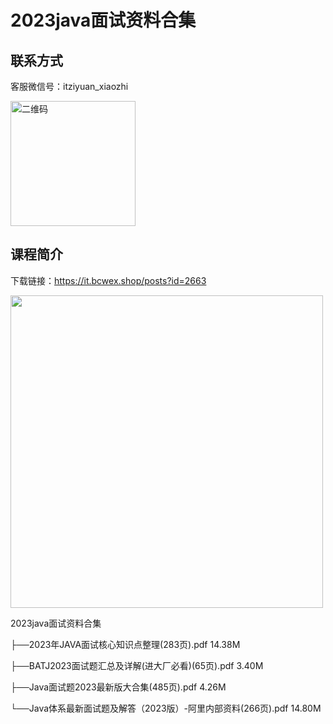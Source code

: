 # 2023java面试资料合集

## 联系方式

客服微信号：itziyuan_xiaozhi

<img src="https://ziyuanyun.oss-cn-guangzhou.aliyuncs.com/common/20240614073449/666b82192834a.jpg" width="200" height="200" alt="二维码">

## 课程简介

下载链接：https://it.bcwex.shop/posts?id=2663

<img src="https://ziyuanyun.oss-cn-guangzhou.aliyuncs.com/yun/20240515184208/664491802cf99.jpg" width="500" alt="">

  2023java面试资料合集



 ├──2023年JAVA面试核心知识点整理(283页).pdf 14.38M

 ├──BATJ2023面试题汇总及详解(进大厂必看)(65页).pdf 3.40M

 ├──Java面试题2023最新版大合集(485页).pdf 4.26M

 └──Java体系最新面试题及解答（2023版）-阿里内部资料(266页).pdf 14.80M

  